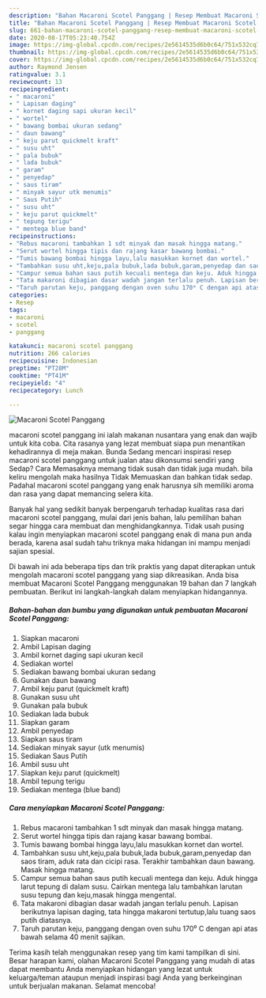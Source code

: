 ```yaml
---
description: "Bahan Macaroni Scotel Panggang | Resep Membuat Macaroni Scotel Panggang Yang Enak dan Simpel"
title: "Bahan Macaroni Scotel Panggang | Resep Membuat Macaroni Scotel Panggang Yang Enak dan Simpel"
slug: 661-bahan-macaroni-scotel-panggang-resep-membuat-macaroni-scotel-panggang-yang-enak-dan-simpel
date: 2020-08-17T05:23:40.754Z
image: https://img-global.cpcdn.com/recipes/2e5614535d6b0c64/751x532cq70/macaroni-scotel-panggang-foto-resep-utama.jpg
thumbnail: https://img-global.cpcdn.com/recipes/2e5614535d6b0c64/751x532cq70/macaroni-scotel-panggang-foto-resep-utama.jpg
cover: https://img-global.cpcdn.com/recipes/2e5614535d6b0c64/751x532cq70/macaroni-scotel-panggang-foto-resep-utama.jpg
author: Raymond Jensen
ratingvalue: 3.1
reviewcount: 13
recipeingredient:
- " macaroni"
- " Lapisan daging"
- " kornet daging sapi ukuran kecil"
- " wortel"
- " bawang bombai ukuran sedang"
- " daun bawang"
- " keju parut quickmelt kraft"
- " susu uht"
- " pala bubuk"
- " lada bubuk"
- " garam"
- " penyedap"
- " saus tiram"
- " minyak sayur utk menumis"
- " Saus Putih"
- " susu uht"
- " keju parut quickmelt"
- " tepung terigu"
- " mentega blue band"
recipeinstructions:
- "Rebus macaroni tambahkan 1 sdt minyak dan masak hingga matang."
- "Serut wortel hingga tipis dan rajang kasar bawang bombai."
- "Tumis bawang bombai hingga layu,lalu masukkan kornet dan wortel."
- "Tambahkan susu uht,keju,pala bubuk,lada bubuk,garam,penyedap dan saos tiram, aduk rata dan cicipi rasa. Terakhir tambahkan daun bawang. Masak hingga matang."
- "Campur semua bahan saus putih kecuali mentega dan keju. Aduk hingga larut tepung di dalam susu. Cairkan mentega lalu tambahkan larutan susu tepung dan keju,masak hingga mengental."
- "Tata makaroni dibagian dasar wadah jangan terlalu penuh. Lapisan berikutnya lapisan daging, tata hingga makaroni tertutup,lalu tuang saos putih diatasnya."
- "Taruh parutan keju, panggang dengan oven suhu 170⁰ C dengan api atas bawah selama 40 menit sajikan."
categories:
- Resep
tags:
- macaroni
- scotel
- panggang

katakunci: macaroni scotel panggang 
nutrition: 266 calories
recipecuisine: Indonesian
preptime: "PT28M"
cooktime: "PT41M"
recipeyield: "4"
recipecategory: Lunch

---
```



![Macaroni Scotel Panggang](https://img-global.cpcdn.com/recipes/2e5614535d6b0c64/751x532cq70/macaroni-scotel-panggang-foto-resep-utama.jpg)


macaroni scotel panggang ini ialah makanan nusantara yang enak dan wajib untuk kita coba. Cita rasanya yang lezat membuat siapa pun menantikan kehadirannya di meja makan.
Bunda Sedang mencari inspirasi resep macaroni scotel panggang untuk jualan atau dikonsumsi sendiri yang Sedap? Cara Memasaknya memang tidak susah dan tidak juga mudah. bila keliru mengolah maka hasilnya Tidak Memuaskan dan bahkan tidak sedap. Padahal macaroni scotel panggang yang enak harusnya sih memiliki aroma dan rasa yang dapat memancing selera kita.



Banyak hal yang sedikit banyak berpengaruh terhadap kualitas rasa dari macaroni scotel panggang, mulai dari jenis bahan, lalu pemilihan bahan segar hingga cara membuat dan menghidangkannya. Tidak usah pusing kalau ingin menyiapkan macaroni scotel panggang enak di mana pun anda berada, karena asal sudah tahu triknya maka hidangan ini mampu menjadi sajian spesial.


Di bawah ini ada beberapa tips dan trik praktis yang dapat diterapkan untuk mengolah macaroni scotel panggang yang siap dikreasikan. Anda bisa membuat Macaroni Scotel Panggang menggunakan 19 bahan dan 7 langkah pembuatan. Berikut ini langkah-langkah dalam menyiapkan hidangannya.

<!--inarticleads1-->

##### Bahan-bahan dan bumbu yang digunakan untuk pembuatan Macaroni Scotel Panggang:

1. Siapkan  macaroni
1. Ambil  Lapisan daging
1. Ambil  kornet daging sapi ukuran kecil
1. Sediakan  wortel
1. Sediakan  bawang bombai ukuran sedang
1. Gunakan  daun bawang
1. Ambil  keju parut (quickmelt kraft)
1. Gunakan  susu uht
1. Gunakan  pala bubuk
1. Sediakan  lada bubuk
1. Siapkan  garam
1. Ambil  penyedap
1. Siapkan  saus tiram
1. Sediakan  minyak sayur (utk menumis)
1. Sediakan  Saus Putih
1. Ambil  susu uht
1. Siapkan  keju parut (quickmelt)
1. Ambil  tepung terigu
1. Sediakan  mentega (blue band)




<!--inarticleads2-->

##### Cara menyiapkan Macaroni Scotel Panggang:

1. Rebus macaroni tambahkan 1 sdt minyak dan masak hingga matang.
1. Serut wortel hingga tipis dan rajang kasar bawang bombai.
1. Tumis bawang bombai hingga layu,lalu masukkan kornet dan wortel.
1. Tambahkan susu uht,keju,pala bubuk,lada bubuk,garam,penyedap dan saos tiram, aduk rata dan cicipi rasa. Terakhir tambahkan daun bawang. Masak hingga matang.
1. Campur semua bahan saus putih kecuali mentega dan keju. Aduk hingga larut tepung di dalam susu. Cairkan mentega lalu tambahkan larutan susu tepung dan keju,masak hingga mengental.
1. Tata makaroni dibagian dasar wadah jangan terlalu penuh. Lapisan berikutnya lapisan daging, tata hingga makaroni tertutup,lalu tuang saos putih diatasnya.
1. Taruh parutan keju, panggang dengan oven suhu 170⁰ C dengan api atas bawah selama 40 menit sajikan.




Terima kasih telah menggunakan resep yang tim kami tampilkan di sini. Besar harapan kami, olahan Macaroni Scotel Panggang yang mudah di atas dapat membantu Anda menyiapkan hidangan yang lezat untuk keluarga/teman ataupun menjadi inspirasi bagi Anda yang berkeinginan untuk berjualan makanan. Selamat mencoba!
